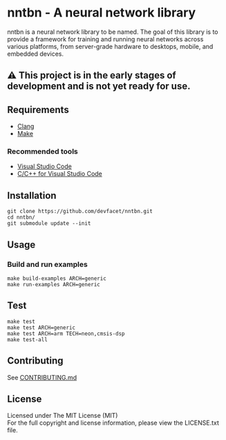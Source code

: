 # nntbn - A neural network library

nntbn is a neural network library to be named.
The goal of this library is to provide a framework for training and running neural networks
across various platforms, from server-grade hardware to desktops, mobile, and embedded devices.

## ⚠️️ This project is in the early stages of development and is not yet ready for use.

## Requirements

- [Clang](https://clang.llvm.org/)
- [Make](https://www.gnu.org/software/make/)

### Recommended tools

- [Visual Studio Code](https://code.visualstudio.com/)
- [C/C++ for Visual Studio Code](https://marketplace.visualstudio.com/items?itemName=ms-vscode.cpptools)

## Installation

```shell
git clone https://github.com/devfacet/nntbn.git
cd nntbn/
git submodule update --init
```

## Usage

### Build and run examples

```shell
make build-examples ARCH=generic
make run-examples ARCH=generic
```

## Test

```shell
make test
make test ARCH=generic
make test ARCH=arm TECH=neon,cmsis-dsp
make test-all
```

## Contributing

See [CONTRIBUTING.md](CONTRIBUTING.md)

## License

Licensed under The MIT License (MIT)  
For the full copyright and license information, please view the LICENSE.txt file.
